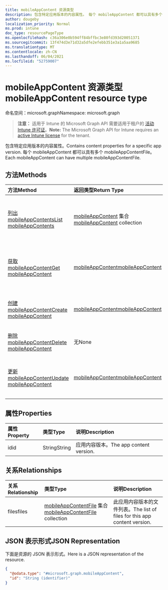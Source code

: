 ```yaml
---
title: mobileAppContent 资源类型
description: 包含特定应用版本的内容属性。 每个 mobileAppContent 都可以具有多个 mobileAppContentFile。
author: dougeby
localization_priority: Normal
ms.prod: intune
doc_type: resourcePageType
ms.openlocfilehash: c36a306e0b594ff84bffbc3e80fd393d20051371
ms.sourcegitcommit: 13f474d3e71d32a5dfe2efebb351e3a1a5aa9685
ms.translationtype: MT
ms.contentlocale: zh-CN
ms.lasthandoff: 06/04/2021
ms.locfileid: "52759007"
---
```

# <a name="mobileappcontent-resource-type"></a><span data-ttu-id="dc50d-104">mobileAppContent 资源类型</span><span class="sxs-lookup"><span data-stu-id="dc50d-104">mobileAppContent resource type</span></span>

<span data-ttu-id="dc50d-105">命名空间：microsoft.graph</span><span class="sxs-lookup"><span data-stu-id="dc50d-105">Namespace: microsoft.graph</span></span>

> <span data-ttu-id="dc50d-106">**注意：** 适用于 Intune 的 Microsoft Graph API 需要适用于租户的 [活动 Intune 许可证](https://go.microsoft.com/fwlink/?linkid=839381)。</span><span class="sxs-lookup"><span data-stu-id="dc50d-106">**Note:** The Microsoft Graph API for Intune requires an [active Intune license](https://go.microsoft.com/fwlink/?linkid=839381) for the tenant.</span></span>

<span data-ttu-id="dc50d-107">包含特定应用版本的内容属性。</span><span class="sxs-lookup"><span data-stu-id="dc50d-107">Contains content properties for a specific app version.</span></span> <span data-ttu-id="dc50d-108">每个 mobileAppContent 都可以具有多个 mobileAppContentFile。</span><span class="sxs-lookup"><span data-stu-id="dc50d-108">Each mobileAppContent can have multiple mobileAppContentFile.</span></span>

## <a name="methods"></a><span data-ttu-id="dc50d-109">方法</span><span class="sxs-lookup"><span data-stu-id="dc50d-109">Methods</span></span>
|<span data-ttu-id="dc50d-110">方法</span><span class="sxs-lookup"><span data-stu-id="dc50d-110">Method</span></span>|<span data-ttu-id="dc50d-111">返回类型</span><span class="sxs-lookup"><span data-stu-id="dc50d-111">Return Type</span></span>|<span data-ttu-id="dc50d-112">说明</span><span class="sxs-lookup"><span data-stu-id="dc50d-112">Description</span></span>|
|:---|:---|:---|
|[<span data-ttu-id="dc50d-113">列出 mobileAppContents</span><span class="sxs-lookup"><span data-stu-id="dc50d-113">List mobileAppContents</span></span>](../api/intune-apps-mobileappcontent-list.md)|<span data-ttu-id="dc50d-114">[mobileAppContent](../resources/intune-apps-mobileappcontent.md) 集合</span><span class="sxs-lookup"><span data-stu-id="dc50d-114">[mobileAppContent](../resources/intune-apps-mobileappcontent.md) collection</span></span>|<span data-ttu-id="dc50d-115">列出 [mobileAppContent](../resources/intune-apps-mobileappcontent.md) 对象的属性和关系。</span><span class="sxs-lookup"><span data-stu-id="dc50d-115">List properties and relationships of the [mobileAppContent](../resources/intune-apps-mobileappcontent.md) objects.</span></span>|
|[<span data-ttu-id="dc50d-116">获取 mobileAppContent</span><span class="sxs-lookup"><span data-stu-id="dc50d-116">Get mobileAppContent</span></span>](../api/intune-apps-mobileappcontent-get.md)|[<span data-ttu-id="dc50d-117">mobileAppContent</span><span class="sxs-lookup"><span data-stu-id="dc50d-117">mobileAppContent</span></span>](../resources/intune-apps-mobileappcontent.md)|<span data-ttu-id="dc50d-118">读取 [mobileAppContent](../resources/intune-apps-mobileappcontent.md) 对象的属性和关系。</span><span class="sxs-lookup"><span data-stu-id="dc50d-118">Read properties and relationships of the [mobileAppContent](../resources/intune-apps-mobileappcontent.md) object.</span></span>|
|[<span data-ttu-id="dc50d-119">创建 mobileAppContent</span><span class="sxs-lookup"><span data-stu-id="dc50d-119">Create mobileAppContent</span></span>](../api/intune-apps-mobileappcontent-create.md)|[<span data-ttu-id="dc50d-120">mobileAppContent</span><span class="sxs-lookup"><span data-stu-id="dc50d-120">mobileAppContent</span></span>](../resources/intune-apps-mobileappcontent.md)|<span data-ttu-id="dc50d-121">创建新的 [mobileAppContent](../resources/intune-apps-mobileappcontent.md) 对象。</span><span class="sxs-lookup"><span data-stu-id="dc50d-121">Create a new [mobileAppContent](../resources/intune-apps-mobileappcontent.md) object.</span></span>|
|[<span data-ttu-id="dc50d-122">删除 mobileAppContent</span><span class="sxs-lookup"><span data-stu-id="dc50d-122">Delete mobileAppContent</span></span>](../api/intune-apps-mobileappcontent-delete.md)|<span data-ttu-id="dc50d-123">无</span><span class="sxs-lookup"><span data-stu-id="dc50d-123">None</span></span>|<span data-ttu-id="dc50d-124">删除 [mobileAppContent](../resources/intune-apps-mobileappcontent.md)。</span><span class="sxs-lookup"><span data-stu-id="dc50d-124">Deletes a [mobileAppContent](../resources/intune-apps-mobileappcontent.md).</span></span>|
|[<span data-ttu-id="dc50d-125">更新 mobileAppContent</span><span class="sxs-lookup"><span data-stu-id="dc50d-125">Update mobileAppContent</span></span>](../api/intune-apps-mobileappcontent-update.md)|[<span data-ttu-id="dc50d-126">mobileAppContent</span><span class="sxs-lookup"><span data-stu-id="dc50d-126">mobileAppContent</span></span>](../resources/intune-apps-mobileappcontent.md)|<span data-ttu-id="dc50d-127">更新 [mobileAppContent](../resources/intune-apps-mobileappcontent.md) 对象的属性。</span><span class="sxs-lookup"><span data-stu-id="dc50d-127">Update the properties of a [mobileAppContent](../resources/intune-apps-mobileappcontent.md) object.</span></span>|

## <a name="properties"></a><span data-ttu-id="dc50d-128">属性</span><span class="sxs-lookup"><span data-stu-id="dc50d-128">Properties</span></span>
|<span data-ttu-id="dc50d-129">属性</span><span class="sxs-lookup"><span data-stu-id="dc50d-129">Property</span></span>|<span data-ttu-id="dc50d-130">类型</span><span class="sxs-lookup"><span data-stu-id="dc50d-130">Type</span></span>|<span data-ttu-id="dc50d-131">说明</span><span class="sxs-lookup"><span data-stu-id="dc50d-131">Description</span></span>|
|:---|:---|:---|
|<span data-ttu-id="dc50d-132">id</span><span class="sxs-lookup"><span data-stu-id="dc50d-132">id</span></span>|<span data-ttu-id="dc50d-133">String</span><span class="sxs-lookup"><span data-stu-id="dc50d-133">String</span></span>|<span data-ttu-id="dc50d-134">应用内容版本。</span><span class="sxs-lookup"><span data-stu-id="dc50d-134">The app content version.</span></span>|

## <a name="relationships"></a><span data-ttu-id="dc50d-135">关系</span><span class="sxs-lookup"><span data-stu-id="dc50d-135">Relationships</span></span>
|<span data-ttu-id="dc50d-136">关系</span><span class="sxs-lookup"><span data-stu-id="dc50d-136">Relationship</span></span>|<span data-ttu-id="dc50d-137">类型</span><span class="sxs-lookup"><span data-stu-id="dc50d-137">Type</span></span>|<span data-ttu-id="dc50d-138">说明</span><span class="sxs-lookup"><span data-stu-id="dc50d-138">Description</span></span>|
|:---|:---|:---|
|<span data-ttu-id="dc50d-139">files</span><span class="sxs-lookup"><span data-stu-id="dc50d-139">files</span></span>|<span data-ttu-id="dc50d-140">[mobileAppContentFile](../resources/intune-apps-mobileappcontentfile.md) 集合</span><span class="sxs-lookup"><span data-stu-id="dc50d-140">[mobileAppContentFile](../resources/intune-apps-mobileappcontentfile.md) collection</span></span>|<span data-ttu-id="dc50d-141">此应用内容版本的文件列表。</span><span class="sxs-lookup"><span data-stu-id="dc50d-141">The list of files for this app content version.</span></span>|

## <a name="json-representation"></a><span data-ttu-id="dc50d-142">JSON 表示形式</span><span class="sxs-lookup"><span data-stu-id="dc50d-142">JSON Representation</span></span>
<span data-ttu-id="dc50d-143">下面是资源的 JSON 表示形式。</span><span class="sxs-lookup"><span data-stu-id="dc50d-143">Here is a JSON representation of the resource.</span></span>
<!-- {
  "blockType": "resource",
  "keyProperty": "id",
  "@odata.type": "microsoft.graph.mobileAppContent"
}
-->
``` json
{
  "@odata.type": "#microsoft.graph.mobileAppContent",
  "id": "String (identifier)"
}
```




